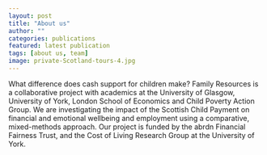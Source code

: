 ```yaml
---
layout: post
title: "About us"
author: ""
categories: publications
featured: latest publication
tags: [about us, team]
image: private-Scotland-tours-4.jpg
---
```


What difference does cash support for children make? Family Resources is a collaborative project with academics at the University of Glasgow, University of York, London School of Economics and Child Poverty Action Group. We are investigating the impact of the Scottish Child Payment on financial and emotional wellbeing and employment using a comparative, mixed-methods approach. Our project is funded by the abrdn Financial Fairness Trust, and the Cost of Living Research Group at the University of York.
